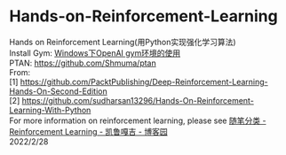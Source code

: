 # Hands-on-Reinforcement-Learning
Hands on Reinforcement Learning(用Python实现强化学习算法)  
Install Gym: [Windows下OpenAI gym环境的使用](https://www.cnblogs.com/kailugaji/p/15761082.html)  
PTAN: https://github.com/Shmuma/ptan  
From:  
[1] https://github.com/PacktPublishing/Deep-Reinforcement-Learning-Hands-On-Second-Edition  
[2] https://github.com/sudharsan13296/Hands-On-Reinforcement-Learning-With-Python  
For more information on reinforcement learning, please see [随笔分类 - Reinforcement Learning - 凯鲁嘎吉 - 博客园](https://www.cnblogs.com/kailugaji/category/2038931.html)  
2022/2/28
